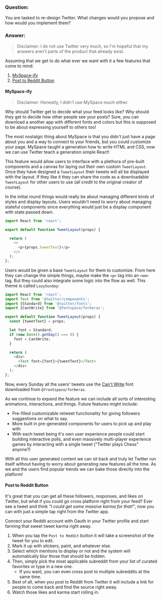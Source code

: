 ### Question:
You are tasked to re-design Twitter. What changes would you propose and how would you implement them?

### Answer:
> Disclaimer: I do not use Twitter very much, so I'm hopeful that my answers aren't parts of the product that already exist.

Assuming that we get to do what ever we want with it a few features that come to mind:
1. [MySpace-ify](#myspace-ify)
1. [Post to Reddit Button](#post-to-reddit-button)

#### MySpace-ify
> Disclaimer: Honestly, I didn't use MySpace much either.

Why should Twitter get to decide what your feed looks like? Why should they get to decide how other people see your posts? Sure, you can download a another app with different fonts and colors but this is supposed to be about expressing yourself to others too!

The most nostalgic thing about MySpace is that you didn't just have a page about you and a way to connect to your friends, but you could customize your page. MySpace taught a generation how to write HTML and CSS, now we can use Twitter teach a generation simple React!

This feature would allow users to interface with a plethora of pre-built components and a canvas for laying out their own custom `TweetLayout`. Once they have designed a `TweetLayout` their tweets will all be displayed with the layout. If they like it they can share the code as a downloadable `TweetLayout` for other users to use (all credit to the original creator of course).

In the initial round things would really be about managing different kinds of styles and display layouts. Users wouldn't need to worry about managing stateful components since everything would just be a display component with state passed down.

```javascript
import React from 'react';

export default function TweetLayout(props) {

  return (
    <>
      <p>{props.tweetText}</p>
    </>
  );
};
```

Users would be given a base `TweetLayout` for them to customize. From here they can change the simple things, maybe make the `<p>` tag into an `<em>` tag. But they could also integrate some logic into the flow as well. This theme is called `LazySunday`:

```javascript
import React from 'react';
import Text from '@twitter/components';
import {Standard} from '@twitter/fonts';
import {CantWrite} from '@fontspace/forberas';

export default function TweetLayout(props) {
  const {tweetText} = props;

  let font = Standard;
  if (new Date().getDay() === 0) {
    font = CantWrite;
  }

  return (
    <div>
      <Text font={font}>{tweetText}</Text>
    </div>
  );
};
```
Now, every Sunday all the users' tweets use the [Can't Write](https://www.fontspace.com/can-t-write-font-f84516) font downloaded from `@frontspace/forberas`.

As we continue to expand the feature we can include all sorts of interesting animations, interactions, and things. Future features might include:

- Pre-filled customizable retweet functionality for giving followers suggestions on what to say.
- More built in pre-generated components for users to pick up and play with
- With each tweet being it's own user experience people could start building interactive polls, and even massively multi-player experience games by interacting with a single tweet ("Twitter plays Chess" anyone?)

With all this user generated content we can sit back and truly let Twitter run itself without having to worry about generating new features all the time. As we and the users find popular trends we can bake those directly into the platform!

#### Post to Reddit Button
It's great that you can get all these followers, responses, and likes on Twitter, but what if you could go cross platform right from your feed? Ever see a tweet and think _"I could get some massive karma for that!"_, now you can with just a simple tap right from the Twitter app.

Connect your Reddit account with Oauth in your Twitter profile and start farming that sweet tweet karma right away.

1. When you tap the `Post to Reddit` button it will take a screenshot of the tweet for you to edit.
1. Mark it up with stickers, paint, and whatever else.
1. Select which mentions to display or not and the system will automatically blur those that should be hidden.
1. Then, simply pick the most applicable subreddit from your list of curated favorites or type in a new one. 
    - If you want, you can even cross post to multiple subreddits at the same time.
1. Best of all, when you post to Reddit from Twitter it will include a link for people to come back and find the source right away.
1. Watch those likes and karma start rolling in.
